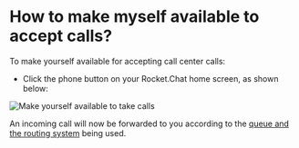 # How to make myself available to accept calls?

To make yourself available for accepting call center calls:

* Click the phone button on your Rocket.Chat home screen, as shown below:

![Make yourself available to take calls](<../../../.gitbook/assets/image (714).png>)

An incoming call will now be forwarded to you according to the [queue and the routing system](../../omnichannel/omnichannel-admins-guide/queue-types-routing-algorithm.md) being used.
